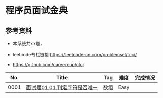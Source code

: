 # 程序员面试金典

## 参考资料

- 本系统共xx题，

- leetcode专栏链接 https://leetcode-cn.com/problemset/lcci/
- https://github.com/careercup/ctci

| No.  | Title                                                        | Tag  | 难度 | 完成情况 |
| ---- | ------------------------------------------------------------ | ---- | ---- | -------- |
| 0001 | [面试题01.01.判定字符是否唯一](https://leetcode-cn.com/problems/is-unique-lcci/) | 数组 | Easy |          |